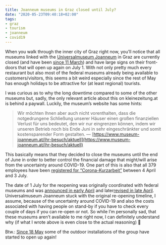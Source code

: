 ```yaml
---
title: Joanneum museums in Graz closed until July?
date: "2020-05-23T09:40:18+02:00"
tags:
- graz
- tourism
- joanneum
- covid19
---
```


When you walk through the inner city of Graz right now, you’ll notice that all museums linked with the [Universalmuseum Joanneum](https://www.museum-joanneum.at/) in Graz are currently closed (and have been [since 11 March](https://www.museum-joanneum.at/newsletter-mail/presse/2020/sperre-gilt-ab-11-maerz)) and have large signs on their front-doors that will open up again on July 1. With not only pretty much every restaurant but also most of the federal museums already being available to customers/visitors, this seems a bit weird especially since the rest of May has enough holidays to be attractive for (at least regional) tourists. 

I was curious as to why the long downtime compared to some of the other museums but, sadly, the only relevant article about this on kleinezeitung.at is behind a paywall. Luckily, the museum’s website has some hints:

> Wir möchten Ihnen aber auch nicht vorenthalten, dass die notgedrungene Schließung unserer Häuser einen großen finanziellen Verlust für uns bedeutet, den wir nur eingrenzen können, indem wir unseren Betrieb noch bis Ende Juni in sehr eingeschränkter und somit kostensparender Form gestalten.
> — [https://www.museum-joanneum.at/ihr-besuch/aktuell](https://www.museum-joanneum.at/ihr-besuch/aktuell)

This basically means that they decided to close the museums until the end of June in order to better control the financial damage that might/will arise from the uncertainty around COVID-19. One part of this is also that all 379 employees have been [registered for “Corona-Kurzarbeit”](https://www.museum-joanneum.at/newsletter-mail/presse/2020/379-mitarbeiterinnen-in-corona-kurzarbeit) between 4 April and 3 July.

The date of 1 July for the reopening was originally coordinated with federal museums and was [announced in early April](https://www.derstandard.at/story/2000116609831/vage-prognose-museen-oeffnen-wohl-ab-juli) and later[revised in late April](https://orf.at/stories/3162224/). Universalmuseum Joanneum stuck with the original re-opening timeline, I assume, because of the uncertainty around COVID-19 and also the costs associated with having people on stand-by if you have to check every couple of days if you can re-open or not. So while I’m personally sad, that these museums aren’t available to me right now, I can definitely understand why (if what I wrote above is even close to the actual reasoning) 🙂

Btw.: [Since 18 May](https://www.museum-joanneum.at/newsletter-mail/presse/universalmuseum-joanneum-oeffnet-schrittweise-ab-18-mai) some of the outdoor installations of the group have started to open up again!
